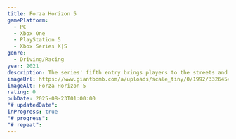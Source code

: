 ```yaml
---
title: Forza Horizon 5
gamePlatform:
  - PC
  - Xbox One
  - PlayStation 5
  - Xbox Series X|S
genre:
  - Driving/Racing
year: 2021
description: The series' fifth entry brings players to the streets and wilderness of Mexico.
imageUrl: https://www.giantbomb.com/a/uploads/scale_tiny/0/1992/3326454-screenshot2021-11-07at6.45.30pm.png
imageAlt: Forza Horizon 5
rating: 0
pubDate: 2025-08-23T01:00:00
"# updatedDate":
inProgress: true
"# progress":
"# repeat":
---
```

